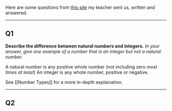 Here are some questions from [this site](https://jugeoeu.exampro.net/) my teacher sent us, written and answered.

-----
## Q1
**Describe the difference between natural numbers and integers.**
*In your answer, give one example of a number that is an integer but not a natural number.*

A natural number is any positive whole number (not including zero *most times at least*)
An integer is any whole number, positive or negative.

See [[Number Types]] for a more in-depth explaination.

-----

## Q2
